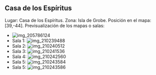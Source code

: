 ## Casa de los Espíritus
Lugar: Casa de los Espíritus.
Zona: Isla de Grobe.
Posición en el mapa: [39,-44].
Previsualización de los mapas o salas:
- ![img_205786124](https://media.discordapp.net/attachments/1115311447145193482/1115347921882329109/205786124.jpg)
- Sala 1: ![img_210239488](https://media.discordapp.net/attachments/1115311447145193482/1115349759000064000/210239488.jpg)
- Sala 2: ![img_210240512](https://media.discordapp.net/attachments/1115311447145193482/1115349761143353535/210240512.jpg)
- Sala 3: ![img_210241536](https://media.discordapp.net/attachments/1115311447145193482/1115349763034984588/210241536.jpg)
- Sala 4: ![img_210242560](https://media.discordapp.net/attachments/1115311447145193482/1115349765857742908/210242560.jpg)
- Sala 5: ![img_210243584](https://media.discordapp.net/attachments/1115311447145193482/1115349768105893898/210243584.jpg)
- Sala 5: ![img_210243586](https://media.discordapp.net/attachments/1115311447145193482/1115349769942999121/210243586.jpg)